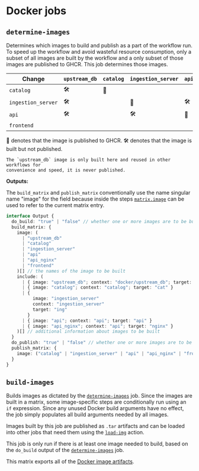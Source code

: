 # Docker jobs

## `determine-images`

Determines which images to build and publish as a part of the workflow run. To
speed up the workflow and avoid wasteful resource consumption, only a subset of
all images are built by the workflow and a only subset of those images are
published to GHCR. This job determines those images.

| Change             | `upstream_db` | `catalog` | `ingestion_server` | `api` | `api_nginx` | `frontend` |
| ------------------ | ------------- | --------- | ------------------ | ----- | ----------- | ---------- |
| `catalog`          | 🛠️            | 🚀        |                    |       |             |            |
| `ingestion_server` | 🛠️            |           | 🚀                 | 🛠️    |             |            |
| `api`              | 🛠️            |           | 🛠️                 | 🚀    | 🚀          |            |
| `frontend`         |               |           |                    |       |             | 🚀         |

🚀 denotes that the image is published to GHCR. 🛠️ denotes that the image is
built but not published.

```{note}
The `upstream_db` image is only built here and reused in other workflows for
convenience and speed, it is never published.
```

**Outputs:**

The `build_matrix` and `publish_matrix` conventionally use the name singular
name "image" for the field because inside the steps
[`matrix.image`](https://docs.github.com/en/actions/learn-github-actions/contexts#matrix-context)
can be used to refer to the current matrix entry.

```typescript
interface Output {
  do_build: "true" | "false" // whether one or more images are to be built
  build_matrix: {
    image: (
      | "upstream_db"
      | "catalog"
      | "ingestion_server"
      | "api"
      | "api_nginx"
      | "frontend"
    )[] // the names of the image to be built
    include: (
      | { image: "upstream_db"; context: "docker/upstream_db"; target: "db" }
      | { image: "catalog"; context: "catalog"; target: "cat" }
      | {
          image: "ingestion_server"
          context: "ingestion_server"
          target: "ing"
        }
      | { image: "api"; context: "api"; target: "api" }
      | { image: "api_nginx"; context: "api"; target: "nginx" }
    )[] // additional information about images to be built
  }
  do_publish: "true" | "false" // whether one or more images are to be published
  publish_matrix: {
    image: ("catalog" | "ingestion_server" | "api" | "api_nginx" | "frontend")[] // the name of the image to be published
  }
}
```

## `build-images`

Builds images as dictated by the [`determine-images`](#determine-images) job.
Since the images are built in a matrix, some image-specific steps are
conditionally run using an `if` expression. Since any unused Docker build
arguments have no effect, the job simply populates all build arguments needed by
all images.

Images built by this job are published as `.tar` artifacts and can be loaded
into other jobs that need them using the
[`load-img`](/meta/ci_cd/actions.md#load-img) action.

This job is only run if there is at least one image needed to build, based on
the `do_build` output of the [`determine-images`](#determine-images) job.

This matrix exports all of the
[Docker image artifacts](/meta/ci_cd/artifacts.md#docker-images).
